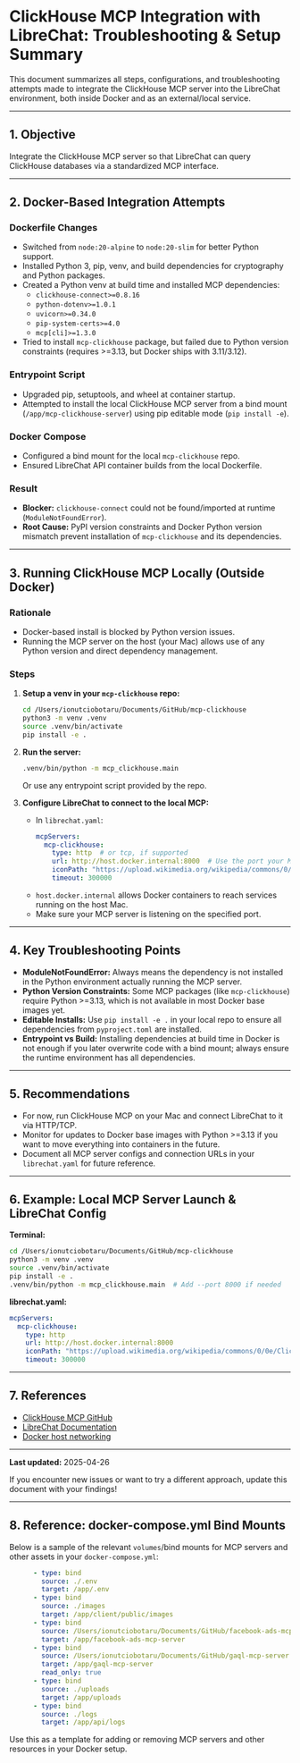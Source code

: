 # ClickHouse MCP Integration with LibreChat: Troubleshooting & Setup Summary

This document summarizes all steps, configurations, and troubleshooting attempts made to integrate the ClickHouse MCP server into the LibreChat environment, both inside Docker and as an external/local service.

---

## 1. Objective
Integrate the ClickHouse MCP server so that LibreChat can query ClickHouse databases via a standardized MCP interface.

---

## 2. Docker-Based Integration Attempts

### Dockerfile Changes
- Switched from `node:20-alpine` to `node:20-slim` for better Python support.
- Installed Python 3, pip, venv, and build dependencies for cryptography and Python packages.
- Created a Python venv at build time and installed MCP dependencies:
  - `clickhouse-connect>=0.8.16`
  - `python-dotenv>=1.0.1`
  - `uvicorn>=0.34.0`
  - `pip-system-certs>=4.0`
  - `mcp[cli]>=1.3.0`
- Tried to install `mcp-clickhouse` package, but failed due to Python version constraints (requires >=3.13, but Docker ships with 3.11/3.12).

### Entrypoint Script
- Upgraded pip, setuptools, and wheel at container startup.
- Attempted to install the local ClickHouse MCP server from a bind mount (`/app/mcp-clickhouse-server`) using pip editable mode (`pip install -e`).

### Docker Compose
- Configured a bind mount for the local `mcp-clickhouse` repo.
- Ensured LibreChat API container builds from the local Dockerfile.

### Result
- **Blocker:** `clickhouse-connect` could not be found/imported at runtime (`ModuleNotFoundError`).
- **Root Cause:** PyPI version constraints and Docker Python version mismatch prevent installation of `mcp-clickhouse` and its dependencies.

---

## 3. Running ClickHouse MCP Locally (Outside Docker)

### Rationale
- Docker-based install is blocked by Python version issues.
- Running the MCP server on the host (your Mac) allows use of any Python version and direct dependency management.

### Steps
1. **Setup a venv in your `mcp-clickhouse` repo:**
   ```sh
   cd /Users/ionutciobotaru/Documents/GitHub/mcp-clickhouse
   python3 -m venv .venv
   source .venv/bin/activate
   pip install -e .
   ```
2. **Run the server:**
   ```sh
   .venv/bin/python -m mcp_clickhouse.main
   ```
   Or use any entrypoint script provided by the repo.

3. **Configure LibreChat to connect to the local MCP:**
   - In `librechat.yaml`:
     ```yaml
     mcpServers:
       mcp-clickhouse:
         type: http  # or tcp, if supported
         url: http://host.docker.internal:8000  # Use the port your MCP server is running on
         iconPath: "https://upload.wikimedia.org/wikipedia/commons/0/0e/Clickhouse.png"
         timeout: 300000
     ```
   - `host.docker.internal` allows Docker containers to reach services running on the host Mac.
   - Make sure your MCP server is listening on the specified port.

---

## 4. Key Troubleshooting Points
- **ModuleNotFoundError:** Always means the dependency is not installed in the Python environment actually running the MCP server.
- **Python Version Constraints:** Some MCP packages (like `mcp-clickhouse`) require Python >=3.13, which is not available in most Docker base images yet.
- **Editable Installs:** Use `pip install -e .` in your local repo to ensure all dependencies from `pyproject.toml` are installed.
- **Entrypoint vs Build:** Installing dependencies at build time in Docker is not enough if you later overwrite code with a bind mount; always ensure the runtime environment has all dependencies.

---

## 5. Recommendations
- For now, run ClickHouse MCP on your Mac and connect LibreChat to it via HTTP/TCP.
- Monitor for updates to Docker base images with Python >=3.13 if you want to move everything into containers in the future.
- Document all MCP server configs and connection URLs in your `librechat.yaml` for future reference.

---

## 6. Example: Local MCP Server Launch & LibreChat Config

**Terminal:**
```sh
cd /Users/ionutciobotaru/Documents/GitHub/mcp-clickhouse
python3 -m venv .venv
source .venv/bin/activate
pip install -e .
.venv/bin/python -m mcp_clickhouse.main  # Add --port 8000 if needed
```

**librechat.yaml:**
```yaml
mcpServers:
  mcp-clickhouse:
    type: http
    url: http://host.docker.internal:8000
    iconPath: "https://upload.wikimedia.org/wikipedia/commons/0/0e/Clickhouse.png"
    timeout: 300000
```

---

## 7. References
- [ClickHouse MCP GitHub](https://github.com/your-org/mcp-clickhouse)
- [LibreChat Documentation](https://github.com/your-org/LibreChat)
- [Docker host networking](https://docs.docker.com/desktop/networking/)

---

**Last updated:** 2025-04-26

If you encounter new issues or want to try a different approach, update this document with your findings!

---

## 8. Reference: docker-compose.yml Bind Mounts

Below is a sample of the relevant `volumes`/bind mounts for MCP servers and other assets in your `docker-compose.yml`:

```yaml
      - type: bind
        source: ./.env
        target: /app/.env
      - type: bind
        source: ./images
        target: /app/client/public/images
      - type: bind
        source: /Users/ionutciobotaru/Documents/GitHub/facebook-ads-mcp-server
        target: /app/facebook-ads-mcp-server
      - type: bind
        source: /Users/ionutciobotaru/Documents/GitHub/gaql-mcp-server
        target: /app/gaql-mcp-server
        read_only: true
      - type: bind
        source: ./uploads
        target: /app/uploads
      - type: bind
        source: ./logs
        target: /app/api/logs
```

Use this as a template for adding or removing MCP servers and other resources in your Docker setup.
